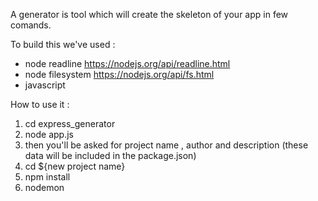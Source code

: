 A generator is tool which will create the skeleton of your app in few comands.

To build this we've used :

* node readline   https://nodejs.org/api/readline.html
* node filesystem https://nodejs.org/api/fs.html
* javascript 

How to use it :

1) cd express_generator
2) node app.js
3) then you'll be asked for project name , author and description
   (these data will be included in the package.json)
4) cd ${new project name}
5) npm install 
6) nodemon

